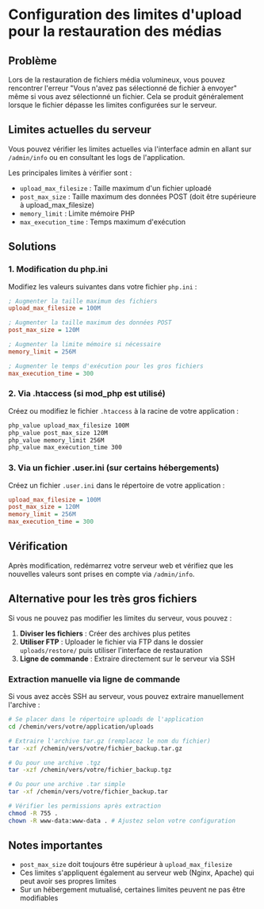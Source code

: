 # Configuration des limites d'upload pour la restauration des médias

## Problème

Lors de la restauration de fichiers média volumineux, vous pouvez rencontrer l'erreur "Vous n'avez pas sélectionné de fichier à envoyer" même si vous avez sélectionné un fichier. Cela se produit généralement lorsque le fichier dépasse les limites configurées sur le serveur.

## Limites actuelles du serveur

Vous pouvez vérifier les limites actuelles via l'interface admin en allant sur `/admin/info` ou en consultant les logs de l'application.

Les principales limites à vérifier sont :
- `upload_max_filesize` : Taille maximum d'un fichier uploadé
- `post_max_size` : Taille maximum des données POST (doit être supérieure à upload_max_filesize)
- `memory_limit` : Limite mémoire PHP
- `max_execution_time` : Temps maximum d'exécution

## Solutions

### 1. Modification du php.ini

Modifiez les valeurs suivantes dans votre fichier `php.ini` :

```ini
; Augmenter la taille maximum des fichiers
upload_max_filesize = 100M

; Augmenter la taille maximum des données POST
post_max_size = 120M

; Augmenter la limite mémoire si nécessaire
memory_limit = 256M

; Augmenter le temps d'exécution pour les gros fichiers
max_execution_time = 300
```

### 2. Via .htaccess (si mod_php est utilisé)

Créez ou modifiez le fichier `.htaccess` à la racine de votre application :

```apache
php_value upload_max_filesize 100M
php_value post_max_size 120M
php_value memory_limit 256M
php_value max_execution_time 300
```

### 3. Via un fichier .user.ini (sur certains hébergements)

Créez un fichier `.user.ini` dans le répertoire de votre application :

```ini
upload_max_filesize = 100M
post_max_size = 120M
memory_limit = 256M
max_execution_time = 300
```

## Vérification

Après modification, redémarrez votre serveur web et vérifiez que les nouvelles valeurs sont prises en compte via `/admin/info`.

## Alternative pour les très gros fichiers

Si vous ne pouvez pas modifier les limites du serveur, vous pouvez :

1. **Diviser les fichiers** : Créer des archives plus petites
2. **Utiliser FTP** : Uploader le fichier via FTP dans le dossier `uploads/restore/` puis utiliser l'interface de restauration
3. **Ligne de commande** : Extraire directement sur le serveur via SSH

### Extraction manuelle via ligne de commande

Si vous avez accès SSH au serveur, vous pouvez extraire manuellement l'archive :

```bash
# Se placer dans le répertoire uploads de l'application
cd /chemin/vers/votre/application/uploads

# Extraire l'archive tar.gz (remplacez le nom du fichier)
tar -xzf /chemin/vers/votre/fichier_backup.tar.gz

# Ou pour une archive .tgz
tar -xzf /chemin/vers/votre/fichier_backup.tgz

# Ou pour une archive .tar simple
tar -xf /chemin/vers/votre/fichier_backup.tar

# Vérifier les permissions après extraction
chmod -R 755 .
chown -R www-data:www-data . # Ajustez selon votre configuration
```

## Notes importantes

- `post_max_size` doit toujours être supérieur à `upload_max_filesize`
- Ces limites s'appliquent également au serveur web (Nginx, Apache) qui peut avoir ses propres limites
- Sur un hébergement mutualisé, certaines limites peuvent ne pas être modifiables
